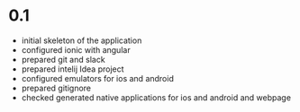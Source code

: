 # 0.1

- initial skeleton of the application
- configured ionic with angular
- prepared git and slack
- prepared intelij Idea project
- configured emulators for ios and android
- prepared gitignore
- checked generated native applications for ios and android and webpage
